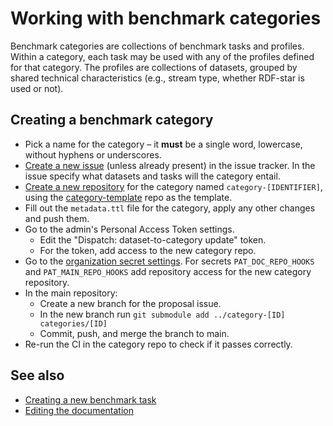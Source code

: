 # Working with benchmark categories

Benchmark categories are collections of benchmark tasks and profiles. Within a category, each task may be used with any of the profiles defined for that category. The profiles are collections of datasets, grouped by shared technical characteristics (e.g., stream type, whether RDF-star is used or not).

## Creating a benchmark category

- Pick a name for the category – it **must** be a single word, lowercase, without hyphens or underscores.
- [Create a new issue](https://github.com/RiverBench/RiverBench/issues/new/choose) (unless already present) in the issue tracker. In the issue specify what datasets and tasks will the category entail.
- [Create a new repository](https://github.com/new?template_name=category-template&template_owner=RiverBench) for the category named `category-[IDENTIFIER]`, using the [category-template](https://github.com/RiverBench/category-template) repo as the template.
- Fill out the `metadata.ttl` file for the category, apply any other changes and push them.
- Go to the admin's Personal Access Token settings.
    - Edit the "Dispatch: dataset-to-category update" token.
    - For the token, add access to the new category repo.
- Go to the [organization secret settings](https://github.com/organizations/RiverBench/settings/secrets/actions). For secrets `PAT_DOC_REPO_HOOKS` and `PAT_MAIN_REPO_HOOKS` add repository access for the new category repository.
- In the main repository:
    - Create a new branch for the proposal issue.
    - In the new branch run `git submodule add ../category-[ID] categories/[ID]`
    - Commit, push, and merge the branch to main.
- Re-run the CI in the category repo to check if it passes correctly.

## See also

- [Creating a new benchmark task](creating-new-task.md)
- [Editing the documentation](editing-docs.md)
